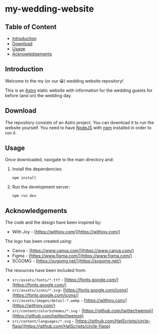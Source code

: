 # my-wedding-website

## Table of Content

* [Introduction](#introduction)
* [Download](#download)
* [Usage](#usage)
* [Acknowledgements](#acknowledgements)

## Introduction

Welcome to the my (or our 😀) wedding website repository!

This is an [Astro](https://astro.build/) static website with information for the wedding guests for before (and on) the wedding day.

## Download

The repository consists of an Astro project. You can download it to run the website yourself. You need to have [NodeJS](https://nodejs.org/) with [npm](https://www.npmjs.com/) installed in order to run it.

## Usage

Once downloaded, navigate to the main directory and:

1. Install the dependencies:

    ```
    npm install
    ```

2. Run the development server:

    ```
    npm run dev
    ```

## Acknowledgements

The code and the design have been inspired by:

* With Joy - [https://withjoy.com/](https://withjoy.com/)

The logo has been created using:

* Canva - [https://www.canva.com/](https://www.canva.com/)
* Figma - [https://www.figma.com/](https://www.figma.com/)
* SCGOMG - [https://svgomg.net/](https://svgomg.net/)

The resources have been included from:    

* `src/assets/fonts/*.ttf` - [https://fonts.google.com/](https://fonts.google.com/)
* `src/assets/icons/*.svg`- [https://fonts.google.com/icons](https://fonts.google.com/icons/)
* `src/assets/images/detail-*.webp` - [https://withjoy.com/](https://withjoy.com/)
* `src/content/colorSchemes/*.svg` - [https://github.com/twitter/twemoji](https://github.com/twitter/twemoji)
* `src/content/languages/*.svg` - [https://github.com/HatScripts/circle-flags](https://github.com/HatScripts/circle-flags)
